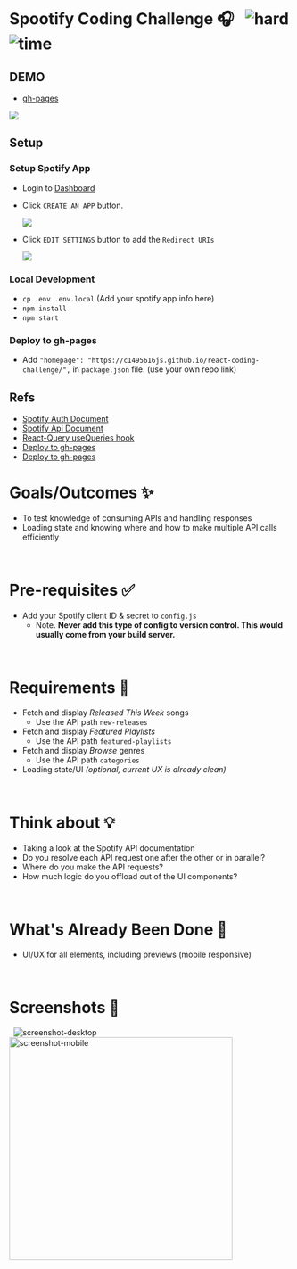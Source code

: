 # Spootify Coding Challenge 🎧 &nbsp; ![hard](https://img.shields.io/badge/-Hard-red) ![time](https://img.shields.io/badge/%E2%8F%B0-60m-blue)

## DEMO

- [gh-pages](https://c1495616js.github.io/react-coding-challenge)

![](https://i.imgur.com/bObC7vI.png)

## Setup

### Setup Spotify App

- Login to [Dashboard](https://developer.spotify.com/dashboard)
- Click `CREATE AN APP` button.

  ![](https://i.imgur.com/git01oE.png)

- Click `EDIT SETTINGS` button to add the `Redirect URIs`

  ![](https://i.imgur.com/JVqJV9V.png)

### Local Development

- `cp .env .env.local` (Add your spotify app info here)
- `npm install`
- `npm start`

### Deploy to gh-pages

- Add `"homepage": "https://c1495616js.github.io/react-coding-challenge/",` in `package.json` file. (use your own repo link)

## Refs

- [Spotify Auth Document](https://developer.spotify.com/documentation/general/guides/authorization-guide/#implicit-grant-flow)
- [Spotify Api Document](https://developer.spotify.com/console/get-featured-playlists/)
- [React-Query useQueries hook](https://react-query.tanstack.com/reference/useQueries)
- [Deploy to gh-pages](https://codeburst.io/deploying-a-react-app-using-github-pages-and-github-actions-7fc14d380796)
- [Deploy to gh-pages](https://cmichel.medium.com/how-to-deploy-a-create-react-app-with-github-actions-5e01f7a7b6b)
  &nbsp;

# Goals/Outcomes ✨

- To test knowledge of consuming APIs and handling responses
- Loading state and knowing where and how to make multiple API calls efficiently

&nbsp;

# Pre-requisites ✅

- Add your Spotify client ID & secret to `config.js`
  - Note. **Never add this type of config to version control. This would usually come from your build server.**

&nbsp;

# Requirements 📖

- Fetch and display _Released This Week_ songs
  - Use the API path `new-releases`
- Fetch and display _Featured Playlists_
  - Use the API path `featured-playlists`
- Fetch and display _Browse_ genres
  - Use the API path `categories`
- Loading state/UI _(optional, current UX is already clean)_

&nbsp;

# Think about 💡

- Taking a look at the Spotify API documentation
- Do you resolve each API request one after the other or in parallel?
- Where do you make the API requests?
- How much logic do you offload out of the UI components?

&nbsp;

# What's Already Been Done 🏁

- UI/UX for all elements, including previews (mobile responsive)

&nbsp;

# Screenshots 🌄

&nbsp;
![screenshot-desktop](https://puu.sh/GwPLE/3be580156a.png)
<img alt="screenshot-mobile" width=400 src="https://puu.sh/GwPLS/0bcb566d23.png" />
